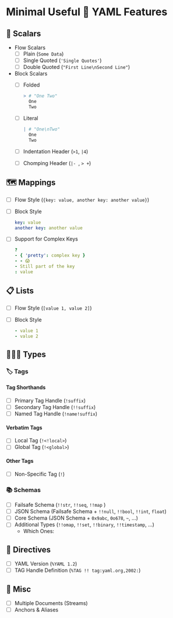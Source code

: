 # Minimal Useful 🐪 YAML Features

## 📏 Scalars

- Flow Scalars
  - [ ] Plain (`Some Data`)
  - [ ] Single Quoted (`'Single Quotes'`)
  - [ ] Double Quoted (`"First Line\nSecond Line"`)
- Block Scalars
  - [ ] Folded

    ```yaml
    > # "One Two"
      One
      Two
    ```

  - [ ] Literal

    ```yaml
    | # "One\nTwo"
      One
      Two
    ```

  - [ ] Indentation Header (`>1`, `|4`)
  - [ ] Chomping Header (`|- `, `> +`)

## 🗺 Mappings

- [ ] Flow Style (`{key: value, another key: another value}`)
- [ ] Block Style

    ```yaml
    key: value
    another key: another value
    ```

- [ ] Support for Complex Keys

    ```yaml
    ?
    - { 'pretty': complex key }
    - - 😱
    - Still part of the key
    : value
    ```

## 📋 Lists

- [ ] Flow Style (`[value 1, value 2]`)
- [ ] Block Style

    ```yaml
    - value 1
    - value 2
    ```

## 🐠🐙🐶 Types

###  🏷 Tags

#### Tag Shorthands

- [ ] Primary Tag Handle (`!suffix`)
- [ ] Secondary Tag Handle (`!!suffix`)
- [ ] Named Tag Handle (`!name!suffix`)

#### Verbatim Tags

- [ ] Local Tag (`!<!local>`)
- [ ] Global Tag (`!<global>`)

#### Other Tags

- [ ] Non-Specific Tag (`!`)

### 📚 Schemas

- [ ] Failsafe Schema (`!!str`, `!!seq`, `!!map` )
- [ ] JSON Schema (Failsafe Schema  + `!!null`, `!!bool`, `!!int`, `float`)
- [ ] Core Schema (JSON Schema + `0x9abc`, `0o678`, `~`, …)
- [ ] Additional Types (`!!omap`, `!!set`, `!!binary`, `!!timestamp`, …)
  - Which Ones:

## 📢 Directives

- [ ] YAML Version (`%YAML 1.2`)
- [ ] TAG Handle Definition (`%TAG !! tag:yaml.org,2002:`)

## 🥙 Misc

- [ ] Multiple Documents (Streams)
- [ ] Anchors & Aliases
